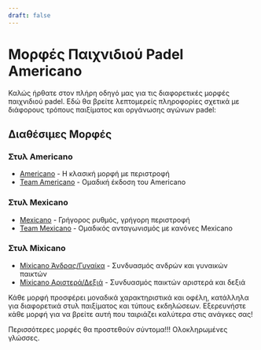 ```yaml
---
draft: false
---
```


# Μορφές Παιχνιδιού Padel Americano

Καλώς ήρθατε στον πλήρη οδηγό μας για τις διαφορετικές μορφές παιχνιδιού padel. Εδώ θα βρείτε λεπτομερείς πληροφορίες σχετικά με διάφορους τρόπους παιξίματος και οργάνωσης αγώνων padel:

## Διαθέσιμες Μορφές

### Στυλ Americano
- [Americano](/el/americano) - Η κλασική μορφή με περιστροφή
- [Team Americano](/el/team-americano) - Ομαδική έκδοση του Americano

### Στυλ Mexicano
- [Mexicano](/el/mexicano) - Γρήγορος ρυθμός, γρήγορη περιστροφή
- [Team Mexicano](/el/team-mexicano) - Ομαδικός ανταγωνισμός με κανόνες Mexicano

### Στυλ Mixicano
- [Mixicano Άνδρας/Γυναίκα](/el/mixicano) - Συνδυασμός ανδρών και γυναικών παικτών
- [Mixicano Αριστερά/∆εξιά](/el/mixicano) - Συνδυασμός παικτών αριστερά και δεξιά

Κάθε μορφή προσφέρει μοναδικά χαρακτηριστικά και οφέλη, κατάλληλα για διαφορετικά στυλ παιξίματος και τύπους εκδηλώσεων. Εξερευνήστε κάθε μορφή για να βρείτε αυτή που ταιριάζει καλύτερα στις ανάγκες σας!

Περισσότερες μορφές θα προστεθούν σύντομα!!! Ολοκληρωμένες γλώσσες.